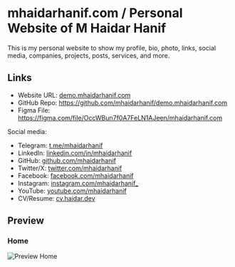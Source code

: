 # mhaidarhanif.com / Personal Website of M Haidar Hanif

This is my personal website to show my profile, bio, photo, links, social media, companies, projects, posts, services, and more.
## Links

- Website URL: [demo.mhaidarhanif.com](https://demo.mhaidarhanif.com)
- GitHub Repo: <https://github.com/mhaidarhanif/demo.mhaidarhanif.com>
- Figma File: <https://figma.com/file/OccWBun7f0A7FeLN1AJeen/mhaidarhanif.com>

Social media:
- Telegram: [t.me/mhaidarhanif](https://t.me/mhaidarhanif)
- LinkedIn: [linkedin.com/in/mhaidarhanif](https://linkedin.com/in/mhaidarhanif)
- GitHub: [github.com/mhaidarhanif](https://github.com/mhaidarhanif)
- Twitter/X: [twitter.com/mhaidarhanif](https://twitter.com/mhaidarhanif)
- Facebook: [facebook.com/mhaidarhanif](https://facebook.com/mhaidarhanif)
- Instagram: [instagram.com/mhaidarhanif\_](https://instagram.com/mhaidarhanif_)
- YouTube: [youtube.com/mhaidarhanif](https://youtube.com/mhaidarhanif)
- CV/Resume: [cv.haidar.dev](https://cv.haidar.dev)

## Preview

### Home

![Preview Home](./previews/home.jpg)

